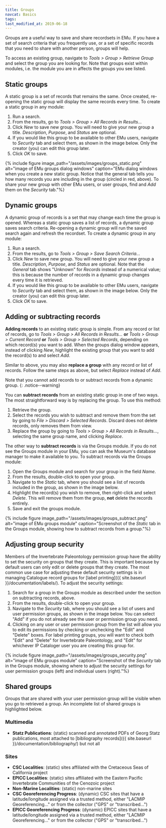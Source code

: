```yaml
---
title: Groups
navcat: Basics
tags:
last_modified_at: 2019-06-18
---
```

Groups are a useful way to save and share recordsets in EMu. If you have a set of search criteria that you frequently use, or a set of specific records that you need to share with another person, groups will help.

To access an existing group, navigate to *Tools > Group > Retrieve Group* and select the group you are looking for. Note that groups exist within modules, i.e. the module you are in affects the groups you see listed.

## Static groups

A static group is a set of records that remains the same. Once created, re-opening the static group will display the same records every time. To create a static group in any module:
1. Run a search.
1. From the results, go to *Tools > Group > All Records in Results...*
1. Click *New* to save new group. You will need to give your new group a title. *Description*, *Purpose*, and *Status* are optional.
1. If you would like this group to be available to other EMu users, navigate to *Security* tab and select them, as shown in the image below. Only the creator (you) can edit this group later.
1. Click *OK* to save.

{% include figure image_path="/assets/images/groups_static.png" alt="image of EMu groups dialog windows" caption="EMu dialog windows when you create a new static group. Notice that the general tab tells you how many records you are including in the group (circled in red, above). To share your new group with other EMu users, or user groups, find and *Add* them on the *Security* tab."%}

## Dynamic groups

A dynamic group of records is a set that may change each time the group is opened. Whereas a static group saves a list of records, a dynamic group saves search criteria. Re-opening a dynamic group will run the saved search again and refresh the recordset. To create a dynamic group in any module:
1. Run a search.
1. From the results, go to *Tools > Group > Save Search Criteria...*
1. Click *New* to save new group. You will need to give your new group a title. *Description*, *Purpose*, and *Status* are optional. Note that the *General* tab shows "Unknown" for *Records* instead of a numerical value; this is because the number of records in a dynamic group changes every time it is retrieved.
1. If you would like this group to be available to other EMu users, navigate to *Security* tab and select them, as shown in the image below. Only the creator (you) can edit this group later.
1. Click *OK* to save.

## Adding or subtracting records

**Adding records** to an existing static group is simple. From any record or list of records, go to *Tools > Group > All Records in Results...* **or** *Tools > Group > Current Record* **or** *Tools > Group > Selected Records*, depending on which record(s) you want to add. When the groups dialog window appears, instead of clicking *New*, highlight the existing group that you want to add the record(s) to and select *Add*.

Similar to above, you may also **replace a group** with any record or list of records. Follow the same steps as above, but select *Replace* instead of *Add*.

Note that you cannot add records to or subtract records from a dynamic group.
{: .notice--warning}

You can **subtract records** from an existing static group in one of two ways. The most straightforward way is by replacing the group. To use this method:
1. Retrieve the group.
1. Select the records you wish to subtract and remove them from the set by going to *File > Discard > Selected Records*. Discard does not delete records, only removes them from view.
1. Replace the group by going to *Tools > Group > All Records in Results...*, selecting the same group name, and clicking *Replace*.

The other way to **subtract records** is via the Groups module. If you do not see the Groups module in your EMu, you can ask the Museum's database manager to make it available to you. To subtract records via the Groups module:
1. Open the Groups module and search for your group in the field *Name*.
1. From the results, double-click to open your group.
1. Navigate to the *Static* tab, where you should see a list of records included in the group, as shown in the image below.
1. Highlight the record(s) you wish to remove, then right-click and select *Delete*. This will remove them from the group, **not** delete the records entirely.
1. Save and exit the groups module.

{% include figure image_path="/assets/images/groups_subtract.png" alt="image of EMu groups module" caption="Screenshot of the *Static* tab in the Groups module, showing how to subtract records from a group."%}

## Adjusting group security
Members of the Invertebrate Paleontology permission group have the ability to set the security on groups that they create. This is important because by default users can only edit or delete groups that they create. The most common use case for adjusting these default security settings is in managing Catalogue record groups for [label printing]({{ site.baseurl }}/documentation/labels/). To adjust the security settings:
1. Search for a group in the Groups module as described under the section on subtracting records, above.
1. From the results, double-click to open your group.
1. Navigate to the *Security* tab, where you should see a list of users and user permission groups, as shown in the image below. You can select "Add" if you do not already see the user or permission group you need.
1. Clicking on any user or user permission group from the list will allow you to edit its permissions by checking or unchecking the "Edit" and "Delete" boxes. For label printing groups, you will want to check both "Edit" and "Delete" for Invertebrate Paleontology, and "Edit" for whichever IP Cataloger user you are creating this group for.

{% include figure image_path="/assets/images/groups_security.png" alt="image of EMu groups module" caption="Screenshot of the *Security* tab in the Groups module, showing where to adjust the security settings for user permission groups (left) and individual users (right)."%}

## Shared groups

Groups that are shared with your user permission group will be visible when you go to retrieved a group. An incomplete list of shared groups is highlighted below.

### Multimedia

- **Statz Publications**: (static) scanned and annotated PDFs of Georg Statz publications, most attached to [bibliography records]({{ site.baseurl }}/documentation/bibliography/)  but not all

### Sites

- **CSC Localities**: (static) sites affiliated with the Cretaceous Seas of California project
- **EPICC Localities**: (static) sites affiliated with the Eastern Pacific Invertebrate Communities of the Cenozoic project
- **Non-Marine Localities**: (static) non-marine sites
- **CSC Georeferencing Progress**: (dynamic) CSC sites that have a latitude/longitude assigned via a trusted method, either "LACMIP Georeferencing..." or from the collector ("GPS" or "transcribed...")
- **EPICC Georeferencing Progress**: (dynamic) EPICC sites that have a latitude/longitude assigned via a trusted method, either "LACMIP Georeferencing..." or from the collector ("GPS" or "transcribed...")
